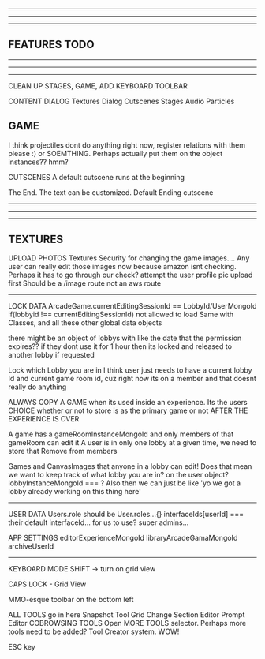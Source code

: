 --------------------------------------------------------------------------------------
--------------------------------------------------------------------------------------
--------------------------------------------------------------------------------------
FEATURES TODO
--------------------------------------------------------------------------------------
--------------------------------------------------------------------------------------
--------------------------------------------------------------------------------------
--------------------------------------------------------------------------------------

CLEAN UP STAGES, GAME, ADD KEYBOARD TOOLBAR

CONTENT DIALOG
  Textures
  Dialog
  Cutscenes
  Stages
  Audio
  Particles

GAME
--------------------------------------------------------------------------------------
I think projectiles dont do anything right now, register relations with them please :) or SOEMTHING. Perhaps actually put them on the object instances?? hmm?

CUTSCENES
  A default cutscene runs at the beginning

  The End. The text can be customized. 
  Default Ending cutscene 

--------------------------------------------------------------------------------------
--------------------------------------------------------------------------------------
--------------------------------------------------------------------------------------
TEXTURES
--------------------------------------------------------------------------------------

UPLOAD PHOTOS
  Textures
    Security for changing the game images.... Any user can really edit those images now because amazon isnt checking. Perhaps it has to go through our check?
    attempt the user profile pic upload first
    Should be a /image route not an aws route

--------------------------------------------------------------------------------------

LOCK DATA
  ArcadeGame.currentEditingSessionId == LobbyId/UserMongoId
  if(lobbyid !== currentEditingSessionId) not allowed to load
  Same with Classes, and all these other global data objects

  there might be an object of lobbys with like the date that the permission expires??
  if they dont use it for 1 hour then its locked and released to another lobby if requested

  Lock which Lobby you are in
    I think user just needs to have a current lobby Id and current game room id, cuz right now its on a member and that doesnt really do anything

  ALWAYS COPY A GAME when its used inside an experience. Its the users CHOICE whether or not to store is as the primary game or not AFTER THE EXPERIENCE IS OVER

  A game has a gameRoomInstanceMongoId and only members of that gameRoom can edit it
  A user is in only one lobby at a given time, we need to store that
  Remove from members

  Games and CanvasImages that anyone in a lobby can edit!
  Does that mean we want to keep track of what lobby you are in? on the user object? lobbyInstanceMongoId === ? Also then we can just be like 'yo we got a lobby already working on this thing here'

--------

USER DATA
  Users.role should be
  User.roles...{}
    interfaceIds[userId] === their default interfaceId... for us to use?
    super admins...

APP SETTINGS
  editorExperienceMongoId
  libraryArcadeGamaMongoId
  archiveUserId

---------------------------------------------------------------------------------------------------- 

KEYBOARD MODE
  SHIFT -> turn on grid view

  CAPS LOCK - Grid View 

  MMO-esque toolbar on the bottom left

  ALL TOOLS go in here
    Snapshot Tool
    Grid Change
    Section Editor
    Prompt Editor
  COBROWSING TOOLS
    Open MORE TOOLS selector. Perhaps more tools need to be added? Tool Creator system. WOW!

ESC key 
